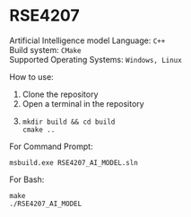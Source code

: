 # RSE4207
Artificial Intelligence model
Language: `C++`\
Build system: `CMake`\
Supported Operating Systems: `Windows, Linux`

How to use:
1. Clone the repository
2. Open a terminal in the repository
3. ```
   mkdir build && cd build
   cmake ..
   ```
For Command Prompt:
```
msbuild.exe RSE4207_AI_MODEL.sln
```

For Bash:
```
make
./RSE4207_AI_MODEL
```
